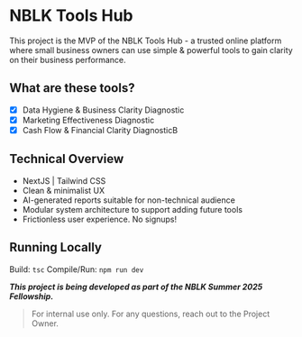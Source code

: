 # NBLK Tools Hub
This project is the MVP of the NBLK Tools Hub - a trusted online platform where small business owners can use simple & powerful tools to gain clarity on their business performance.

## What are these tools?
- [x] Data Hygiene & Business Clarity Diagnostic
- [x] Marketing Effectiveness Diagnostic
- [x] Cash Flow & Financial Clarity DiagnosticB

## Technical Overview
- NextJS | Tailwind CSS
- Clean & minimalist UX
- AI-generated reports suitable for non-technical audience
- Modular system architecture to support adding future tools
- Frictionless user experience. No signups!

## Running Locally
Build: `tsc`
Compile/Run: `npm run dev`

***This project is being developed as part of the NBLK Summer 2025 Fellowship.***

> For internal use only. For any questions, reach out to the Project Owner.


